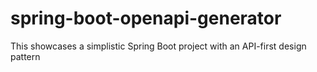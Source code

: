 # spring-boot-openapi-generator
This showcases a simplistic Spring Boot project with an API-first design pattern 
